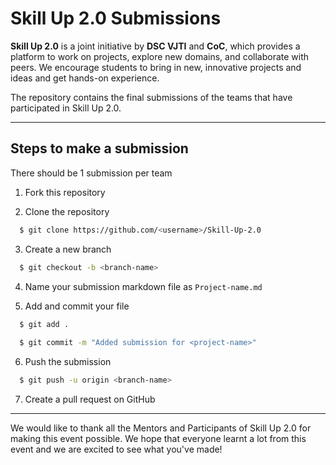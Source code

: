 # Skill Up 2.0 Submissions

**Skill Up 2.0** is a joint initiative by **DSC VJTI** and **CoC**, which provides a platform to work on projects, explore new domains, and collaborate with peers. We encourage students to bring in new, innovative projects and ideas and get hands-on experience.

The repository contains the final submissions of the teams that have participated in Skill Up 2.0.

---

## Steps to make a submission

There should be 1 submission per team

1. Fork this repository

2. Clone the repository

```bash
  $ git clone https://github.com/<username>/Skill-Up-2.0
```

3. Create a new branch

```bash
  $ git checkout -b <branch-name>
```

4. Name your submission markdown file as `Project-name.md`

5. Add and commit your file

```bash
  $ git add . 
  
  $ git commit -m "Added submission for <project-name>"
```

6. Push the submission

```bash
  $ git push -u origin <branch-name>
```

7. Create a pull request on GitHub

---

We would like to thank all the Mentors and Participants of Skill Up 2.0 for making this event possible. We hope that everyone learnt a lot from this event and we are excited to see what you've made!
